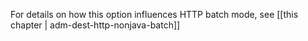 For details on how this option influences HTTP batch mode, see 
[[this chapter | adm-dest-http-nonjava-batch]]
